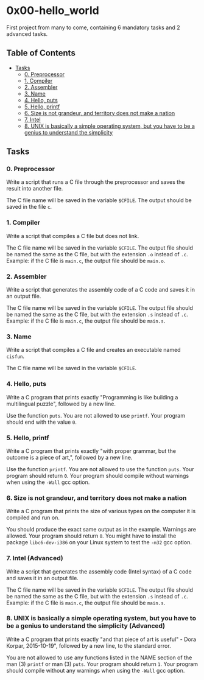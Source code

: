 # 0x00-hello_world

First project from many to come, containing 6 mandatory tasks and 2 advanced tasks.

## Table of Contents

- [Tasks](#tasks)
  - [0. Preprocessor](#0-preprocessor)
  - [1. Compiler](#1-compiler)
  - [2. Assembler](#2-assembler)
  - [3. Name](#3-name)
  - [4. Hello, puts](#4-hello-puts)
  - [5. Hello, printf](#5-hello-printf)
  - [6. Size is not grandeur, and territory does not make a nation](#6-size-is-not-grandeur-and-territory-does-not-make-a-nation)
  - [7. Intel](#7-intel-advanced)
  - [8. UNIX is basically a simple operating system, but you have to be a genius to understand the simplicity](#8-unix-is-basically-a-simple-operating-system-but-you-have-to-be-a-genius-to-understand-the-simplicity-advanced)

## Tasks

### 0. Preprocessor

Write a script that runs a C file through the preprocessor and saves the result into another file.

The C file name will be saved in the variable `$CFILE`.
The output should be saved in the file `c`.

### 1. Compiler

Write a script that compiles a C file but does not link.

The C file name will be saved in the variable `$CFILE`.
The output file should be named the same as the C file, but with the extension `.o` instead of `.c`.
Example: if the C file is `main.c`, the output file should be `main.o`.

### 2. Assembler

Write a script that generates the assembly code of a C code and saves it in an output file.

The C file name will be saved in the variable `$CFILE`.
The output file should be named the same as the C file, but with the extension `.s` instead of `.c`.
Example: if the C file is `main.c`, the output file should be `main.s`.

### 3. Name

Write a script that compiles a C file and creates an executable named `cisfun`.

The C file name will be saved in the variable `$CFILE`.

### 4. Hello, puts

Write a C program that prints exactly "Programming is like building a multilingual puzzle", followed by a new line.

Use the function `puts`.
You are not allowed to use `printf`.
Your program should end with the value `0`.

### 5. Hello, printf

Write a C program that prints exactly "with proper grammar, but the outcome is a piece of art,", followed by a new line.

Use the function `printf`.
You are not allowed to use the function `puts`.
Your program should return `0`.
Your program should compile without warnings when using the `-Wall` gcc option.

### 6. Size is not grandeur, and territory does not make a nation

Write a C program that prints the size of various types on the computer it is compiled and run on.

You should produce the exact same output as in the example.
Warnings are allowed.
Your program should return `0`.
You might have to install the package `libc6-dev-i386` on your Linux system to test the `-m32` gcc option.

### 7. Intel (Advanced)

Write a script that generates the assembly code (Intel syntax) of a C code and saves it in an output file.

The C file name will be saved in the variable `$CFILE`.
The output file should be named the same as the C file, but with the extension `.s` instead of `.c`.
Example: if the C file is `main.c`, the output file should be `main.s`.

### 8. UNIX is basically a simple operating system, but you have to be a genius to understand the simplicity (Advanced)

Write a C program that prints exactly "and that piece of art is useful\" - Dora Korpar, 2015-10-19", followed by a new line, to the standard error.

You are not allowed to use any functions listed in the NAME section of the man (3) `printf` or man (3) `puts`.
Your program should return `1`.
Your program should compile without any warnings when using the `-Wall` gcc option.
